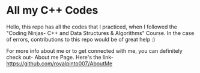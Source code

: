 # All my C++ Codes

Hello, this repo has all the codes that I practiced, when I followed the "Coding Ninjas- C++ and Data Structures & Algorithms" Course.
In the case of errors, contributions to this repo would be of great help :)

For more info about me or to get connected with me, you can definitely check out- About me Page.
Here's the link- https://github.com/royalpinto007/AboutMe

